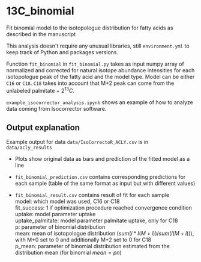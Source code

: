 # 13C_binomial
Fit binomial model to the isotopologue distribution for fatty acids as described in the manuscript  

This analysis doesn't require any unusual libraries, still `environment.yml` to keep track of Python and packages versions.  

Function `fit_binomial` in `fit_binomial.py` takes as input numpy array of normalized and corrected for natural isotope abundance intensities for each isotopologue peak of the fatty acid and the model type. Model can be either `C16` or `C18`. `C18` takes into account that M+2 peak can come from the unlabeled palmitate + $2^{13}C$.

`example_isocorrector_analysis.ipynb` shows an example of how to analyze data coming from Isocorrector software.

## Output explanation
Example output for data `data/IsoCorrectoR_ACLY.csv` is in `data/acly_results`

- Plots show original data as bars and prediction of the fitted model as a line

- `fit_binomial_prediction.csv` contains corresponding predictions for each sample (table of the same format as input but with different values)

- `fit_binomial_result.csv` contains result of fit for each sample  
  model: which model was used, C16 or C18  
  fit_success: 1 if optimization procedure reached convergence condition  
  uptake: model parameter uptake  
  uptake_palmitate: model parameter palmitate uptake, only for C18  
  p: parameter of binomial distribution  
  mean: mean of isotopologue distribution ($sum(i * I(M + i))/sum(I(M+i))$), with M+0 set to 0 and additionally M+2 set to 0 for C18  
  p_mean: parameter of binomial distribution estimated from the distribution mean (for binomial $mean = pn$)
